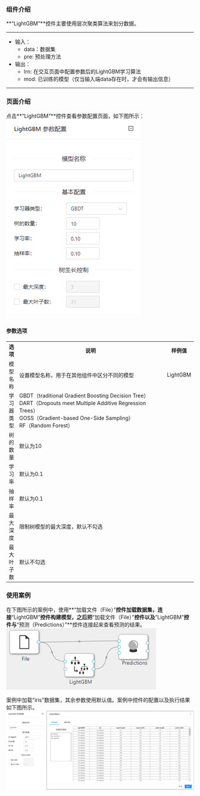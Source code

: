 ### 组件介绍
**“LightGBM”**控件主要使用层次聚类算法来划分数据。

<hr/>

- 输入：
  - data：数据集
  - pre: 预处理方法
- 输出：
  - lrn: 在交互页面中配置参数后的LightGBM学习算法
  - mod: 已训练的模型（仅当输入端data存在时，才会有输出信息）

<hr/>


### 页面介绍
点击**“LightGBM”**控件查看参数配置页面，如下图所示：  
[ ![](/img/aistudio/model/lightgbm/param.png) ](/img/aistudio/model/lightgbm/param.png)

#### 参数选项
<table>
  <tr>
    <th>选项</th>
    <th width="650">说明</th>
    <th>样例值</th>
  </tr>
  <tr>
      <td>模型名称</td> 
      <td>
      设置模型名称，用于在其他组件中区分不同的模型
      </td> 
      <td>LightGBM</td>
  </tr>
  <tr>
      <td>学习器类型</td> 
      <td>
      GBDT（traditional Gradient Boosting Decision Tree）<br/>
      DART（Dropouts meet Multiple Additive Regression Trees）<br/>
      GOSS（Gradient-based One-Side Sampling）<br/>
      RF（Random Forest）
      </td> 
      <td></td>
  </tr>
  <tr>
    <td>树的数量</td> 
    <td>
    默认为10
    </td> 
    <td></td>
  </tr>
  <tr>
    <td>学习率</td> 
    <td>
    默认为0.1
    </td> 
    <td></td>
  </tr>
  <tr>
    <td>抽样率</td> 
    <td>
    默认为0.1
    </td> 
    <td></td>
  </tr>
  <tr>
    <td>最大深度</td> 
    <td>
    限制树模型的最大深度，默认不勾选
    </td> 
    <td></td>
  </tr>
  <tr>
    <td>最大叶子数</td> 
    <td>
    默认不勾选
    </td> 
    <td></td>
  </tr>
</table>

### 使用案例
在下图所示的案例中，使用**“加载文件（File）”**控件加载数据集，连接**“LightGBM”**控件构建模型，之后把**“加载文件（File）”**控件以及**“LightGBM”**控件与**“预测（Predictions）”**控件连接起来查看预测的结果。  
[ ![](/img/aistudio/model/lightgbm/workflow.png) ](/img/aistudio/model/lightgbm/workflow.png)

案例中加载“iris”数据集，其余参数使用默认值。案例中控件的配置以及执行结果如下图所示。  
[ ![](/img/aistudio/model/lightgbm/workflow-result.png) ](/img/aistudio/model/lightgbm/workflow-result.png)